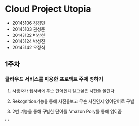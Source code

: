 # Cloud Project Utopia

- 20145106 김경민
- 20145103 권성준
- 20145122 박상현
- 20145124 박성진
- 20145142 오정식


## 1주차
### 클라우드 서비스를 이용한 프로젝트 주제 정하기

1. 사용자가 웹서버에 무슨 단어인지 알고싶은 사진을 올린다

2. Rekognition기능을 통해 사진을보고 무슨 사진인지 영어단어로 구별

3. 2번 기능을 통해 구별한 단어를 Amazon Polly를 통해 읽어줌 

'''
